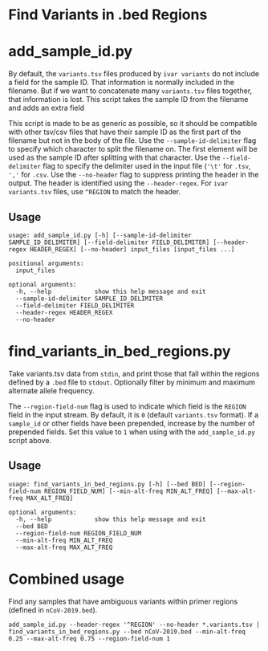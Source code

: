 # Find Variants in .bed Regions

# add_sample_id.py
By default, the `variants.tsv` files produced by `ivar variants` do not include a field for the sample ID. That information is normally included in the filename.
But if we want to concatenate many `variants.tsv` files together, that information is lost. This script takes the sample ID from the filename and adds an extra field

This script is made to be as generic as possible, so it should be compatible with other tsv/csv files that have their sample ID as the first part of the filename but
not in the body of the file. Use the `--sample-id-delimiter` flag to specify which character to split the filename on. The first element will be used as the sample ID after
splitting with that character. Use the `--field-delimiter` flag to specify the delimiter used in the input file (`'\t'` for `.tsv`, `','` for `.csv`. Use the `--no-header`
flag to suppress printing the header in the output. The header is identified using the `--header-regex`. For `ivar` `variants.tsv` files, use `^REGION` to match the header.

## Usage

```
usage: add_sample_id.py [-h] [--sample-id-delimiter SAMPLE_ID_DELIMITER] [--field-delimiter FIELD_DELIMITER] [--header-regex HEADER_REGEX] [--no-header] input_files [input_files ...]

positional arguments:
  input_files

optional arguments:
  -h, --help            show this help message and exit
  --sample-id-delimiter SAMPLE_ID_DELIMITER
  --field-delimiter FIELD_DELIMITER
  --header-regex HEADER_REGEX
  --no-header
```

# find_variants_in_bed_regions.py
Take variants.tsv data from `stdin`, and print those that fall within the regions defined by a `.bed` file to `stdout`. Optionally filter by minimum and maximum alternate allele frequency.

The `--region-field-num` flag is used to indicate which field is the `REGION` field in the input stream. By default, it is `0` (default `variants.tsv` format). If a `sample_id` or other fields
have been prepended, increase by the number of prepended fields. Set this value to `1` when using with the `add_sample_id.py` script above.

## Usage
```
usage: find_variants_in_bed_regions.py [-h] [--bed BED] [--region-field-num REGION_FIELD_NUM] [--min-alt-freq MIN_ALT_FREQ] [--max-alt-freq MAX_ALT_FREQ]

optional arguments:
  -h, --help            show this help message and exit
  --bed BED
  --region-field-num REGION_FIELD_NUM
  --min-alt-freq MIN_ALT_FREQ
  --max-alt-freq MAX_ALT_FREQ
```

# Combined usage

Find any samples that have ambiguous variants within primer regions (defined in `nCoV-2019.bed`).

```
add_sample_id.py --header-regex '^REGION' --no-header *.variants.tsv | find_variants_in_bed_regions.py --bed nCoV-2019.bed --min-alt-freq 0.25 --max-alt-freq 0.75 --region-field-num 1
```

